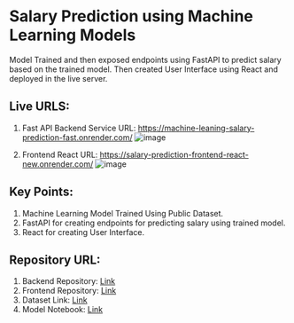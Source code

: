 # Salary Prediction using Machine Learning Models
Model Trained and then exposed endpoints using FastAPI to predict salary based on the trained model. Then created User Interface using React and deployed in the live server.

## Live URLS:
  1. Fast API Backend Service URL: https://machine-leaning-salary-prediction-fast.onrender.com/
![image](https://github.com/user-attachments/assets/a6ade1d3-85ac-45f0-aa66-34a7a106fed5)

  2. Frontend React URL: https://salary-prediction-frontend-react-new.onrender.com/
![image](https://github.com/user-attachments/assets/31aee787-441b-489c-bd91-aa8b417683eb)

## Key Points:
1. Machine Learning Model Trained Using Public Dataset.
2. FastAPI for creating endpoints for predicting salary using trained model.
3. React for creating User Interface.

## Repository URL:
1. Backend Repository: [Link](https://github.com/samratalamshanto/machine_leaning_salary_prediction_fast_api)
2. Frontend Repository: [Link](https://github.com/samratalamshanto/salary_prediction_frontend_react)
3. Dataset Link: [Link](https://survey.stackoverflow.co/)
4. Model Notebook: [Link](https://github.com/samratalamshanto/machine_leaning_salary_prediction_fast_api/blob/main/pickle_models/Predict_Salary.ipynb)
